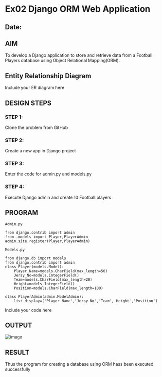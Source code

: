 # Ex02 Django ORM Web Application
## Date: 

## AIM
To develop a Django application to store and retrieve data from a Football Players database using Object Relational Mapping(ORM).

## Entity Relationship Diagram

Include your ER diagram here

## DESIGN STEPS

### STEP 1:
Clone the problem from GitHub

### STEP 2:
Create a new app in Django project

### STEP 3:
Enter the code for admin.py and models.py

### STEP 4:
Execute Django admin and create 10 Football players

## PROGRAM
```
Admin.py

from django.contrib import admin
from .models import Player,PlayerAdmin
admin.site.register(Player,PlayerAdmin)

Models.py

from django.db import models
from django.contrib import admin
class Player(models.Model):
    Player_Name=models.CharField(max_length=50)
    Jersy_No=models.IntegerField()
    Team=models.CharField(max_length=20)
    Height=models.IntegerField()
    Position=models.CharField(max_length=100)

class PlayerAdmin(admin.ModelAdmin):
    list_display=('Player_Name','Jersy_No','Team','Height','Position')
```

Include your code here

## OUTPUT

![image](https://github.com/Pintoponnachan/Ex02-Django-ORM-Web-Application/assets/131936892/205d6617-b298-4a7d-aeba-a6b7f91ee898)



## RESULT
Thus the program for creating a database using ORM hass been executed successfully
